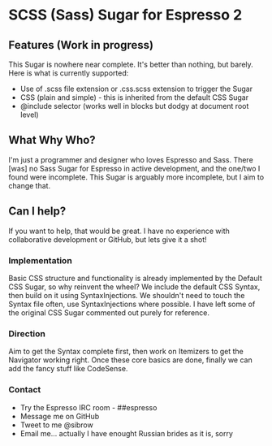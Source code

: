 # SCSS (Sass) Sugar for Espresso 2

## Features (Work in progress)

This Sugar is nowhere near complete. It's better than nothing, but barely. Here is what is currently supported:

* Use of .scss file extension or .css.scss extension to trigger the Sugar
* CSS (plain and simple) - this is inherited from the default CSS Sugar
* @include selector (works well in blocks but dodgy at document root level)

## What Why Who?

I'm just a programmer and designer who loves Espresso and Sass. There [was] no Sass Sugar for Espresso in active development, and the one/two I found were incomplete. This Sugar is arguably more incomplete, but I aim to change that.

## Can I help?

If you want to help, that would be great. I have no experience with collaborative development or GitHub, but lets give it a shot!

### Implementation

Basic CSS structure and functionality is already implemented by the Default CSS Sugar, so why reinvent the wheel? We include the default CSS Syntax, then build on it using SyntaxInjections. We shouldn't need to touch the Syntax file often, use SyntaxInjections where possible. I have left some of the original CSS Sugar commented out purely for reference.

### Direction

Aim to get the Syntax complete first, then work on Itemizers to get the Navigator working right. Once these core basics are done, finally we can add the fancy stuff like CodeSense.

### Contact

* Try the Espresso IRC room -  ##espresso
* Message me on GitHub
* Tweet to me @sibrow
* Email me... actually I have enought Russian brides as it is, sorry